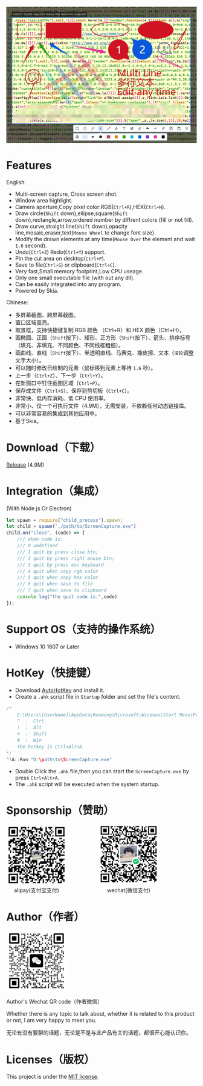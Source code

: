 ![](./Doc/banner.png)


# Features

English:

- Multi-screen capture, Cross screen shot.
- Window area highlight.
- Camera aperture,Copy pixel color:RGB(`Ctrl+R`),HEX(`Ctrl+H`).
- Draw circle(`Shift` down),ellipse,square(`Shift` down),rectangle,arrow,ordered number by diffrent colors (fill or not fill).
- Draw curve,straight line(`Shift` down),opacity line,mosaic,eraser,text(`Mouse Wheel` to change font size).
- Modify the drawn elements at any time(`Mouse Over` the element and wait `1.6` second).
- Undo(`Ctrl+Z`) Redo(`Ctrl+Y`) support.
- Pin the cut area on desktop(`Ctrl+P`).
- Save to file(`Ctrl+S`) or clipboard(`Ctrl+C`).
- Very fast,Small memory footprint,Low CPU useage.
- Only one small executable file (with out any dll).
- Can be easily integrated into any program.
- Powered by Skia.

Chinese:

- 多屏幕截图、跨屏幕截图。
- 窗口区域高亮。
- 取景框，支持快捷键复制 RGB 颜色 （Ctrl+R）和 HEX 颜色（Ctrl+H）。
- 画椭圆、正圆（`Shift`按下）、矩形、正方形（`Shift`按下）、箭头、排序标号（填充、非填充、不同颜色、不同线框粗细）。
- 画曲线、直线（`Shift`按下）、半透明直线、马赛克、橡皮擦、文本（`滚轮`调整文字大小）。
- 可以随时修改已绘制的元素（鼠标移到元素上等待 `1.6` 秒）。
- 上一步（`Ctrl+Z`）、下一步（`Ctrl+Y`）。
- 在新窗口中钉住截图区域（`Ctrl+P`）。
- 保存成文件（`Ctrl+S`）、保存到剪切板（`Ctrl+C`）。
- 非常快、低内存消耗、低 CPU 使用率。
- 非常小、仅一个可执行文件（4.9M），无需安装，不依赖任何动态链接库。
- 可以非常容易的集成到其他应用中。
- 基于Skia。


# Download（下载）

[Release](https://github.com/xland/ScreenCapture/releases/) (4.9M)

# Integration（集成）

(With Node.js Or Electron)

```js
let spawn = require("child_process").spawn;
let child = spawn("./path/to/ScreenCapture.exe")
child.on("close", (code) => {
    /// when code is:
    /// 0 undefined
    /// 1 quit by press close btn;
    /// 2 quit by press right mouse btn;
    /// 3 quit by press esc keyboard
    /// 4 quit when copy rgb color
    /// 5 quit when copy hex color
    /// 6 quit when save to file
    /// 7 quit when save to clipboard
    console.log("the quit code is:",code)
});
```

# Support OS（支持的操作系统）

- Windows 10 1607 or Later

# HotKey（快捷键）

- Download [AutoHotKey](https://www.autohotkey.com/) and install it.
- Create a `.ahk` script file in `Startup` folder and set the file's content:
```c
/*
    C:\Users\[UserName]\AppData\Roaming\Microsoft\Windows\Start Menu\Programs\Startup\ScreenCapture.ahk
    ^  :  Ctrl
    !  :  Alt
    +  :  Shift
    #  :  Win
    The hotkey is Ctrl+Alt+A 
*/
^!A::Run "D:\path\to\ScreenCapture.exe"
```
- Double Click the `.ahk` file,then you can start the `ScreenCapture.exe` by press `Ctrl+Alt+A`.
- The `.ahk` script will be executed when the system startup.


# Sponsorship（赞助）


<div>
    <div style="display:inline-block;text-align:center;">
        <img src="./doc/alipay.jpg" style="width:160px;height:160px;" /><br />
        alipay(支付宝支付)
    </div>
    <div style="display:inline-block;text-align:center;margin-left:80px;">
        <img src="./doc/wechat.png" style="width:160px;height:160px;" /><br />
        wechat(微信支付)
    </div>
</div>


# Author（作者）

<img src="./doc/author.jpg" style="width:160px;height:160px;" />

Author's Wechat QR code（作者微信）

Whether there is any topic to talk about, whether it is related to this product or not, I am very happy to meet you.

无论有没有要聊的话题，无论是不是与此产品有关的话题，都很开心能认识你。

# Licenses（版权）

This project is under the [MIT license](./licence).

